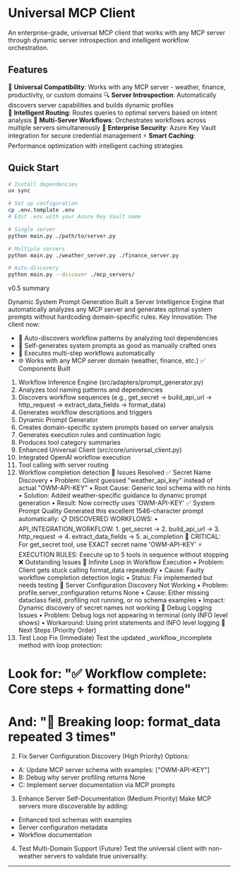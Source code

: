 # Universal MCP Client

An enterprise-grade, universal MCP client that works with any MCP server through dynamic server introspection and intelligent workflow orchestration.

## Features

🎯 **Universal Compatibility**: Works with any MCP server - weather, finance, productivity, or custom domains
🔍 **Server Introspection**: Automatically discovers server capabilities and builds dynamic profiles  
🤖 **Intelligent Routing**: Routes queries to optimal servers based on intent analysis
🔗 **Multi-Server Workflows**: Orchestrates workflows across multiple servers simultaneously
🔐 **Enterprise Security**: Azure Key Vault integration for secure credential management
⚡ **Smart Caching**: Performance optimization with intelligent caching strategies

## Quick Start

```bash
# Install dependencies
uv sync

# Set up configuration
cp .env.template .env
# Edit .env with your Azure Key Vault name

# Single server
python main.py ./path/to/server.py

# Multiple servers
python main.py ./weather_server.py ./finance_server.py

# Auto-discovery
python main.py --discover ./mcp_servers/
```

v0.5 summary

Dynamic System Prompt Generation
Built a Server Intelligence Engine that automatically analyzes any MCP server and generates optimal system prompts without hardcoding domain-specific rules.
Key Innovation: The client now:

- 🧠 Auto-discovers workflow patterns by analyzing tool dependencies
- 📝 Self-generates system prompts as good as manually crafted ones
- 🔄 Executes multi-step workflows automatically
- 🌐 Works with any MCP server domain (weather, finance, etc.)
  ✅ Components Built

1. Workflow Inference Engine (src/adapters/prompt_generator.py)
2. Analyzes tool naming patterns and dependencies
3. Discovers workflow sequences (e.g., get_secret → build_api_url → http_request → extract_data_fields → format_data)
4. Generates workflow descriptions and triggers
5. Dynamic Prompt Generator
6. Creates domain-specific system prompts based on server analysis
7. Generates execution rules and continuation logic
8. Produces tool category summaries
9. Enhanced Universal Client (src/core/universal_client.py)
10. Integrated OpenAI workflow execution
11. Tool calling with server routing
12. Workflow completion detection
    🐛 Issues Resolved
    ✅ Secret Name Discovery
    • Problem: Client guessed "weather_api_key" instead of actual "OWM-API-KEY"
    • Root Cause: Generic tool schema with no hints
    • Solution: Added weather-specific guidance to dynamic prompt generation
    • Result: Now correctly uses 'OWM-API-KEY'
    ✅ System Prompt Quality
    Generated this excellent 1546-character prompt automatically:
    📋 DISCOVERED WORKFLOWS:
    • API_INTEGRATION_WORKFLOW: 1. get_secret → 2. build_api_url → 3. http_request → 4. extract_data_fields → 5. ai_completion
    🔑 CRITICAL: For get_secret tool, use EXACT secret name 'OWM-API-KEY'
    ⚡ EXECUTION RULES: Execute up to 5 tools in sequence without stopping
    ❌ Outstanding Issues
    🔴 Infinite Loop in Workflow Execution
    • Problem: Client gets stuck calling format_data repeatedly
    • Cause: Faulty workflow completion detection logic
    • Status: Fix implemented but needs testing
    🔴 Server Configuration Discovery Not Working
    • Problem: profile.server_configuration returns None
    • Cause: Either missing dataclass field, profiling not running, or no schema examples
    • Impact: Dynamic discovery of secret names not working
    🔴 Debug Logging Issues
    • Problem: Debug logs not appearing in terminal (only INFO level shows)
    • Workaround: Using print statements and INFO level logging
    🎯 Next Steps (Priority Order)
13. Test Loop Fix (Immediate)
    Test the updated \_workflow_incomplete method with loop protection:

# Look for: "✅ Workflow complete: Core steps + formatting done"

# And: "🛑 Breaking loop: format_data repeated 3 times"

2. Fix Server Configuration Discovery (High Priority)
   Options:

- A: Update MCP server schema with examples: ["OWM-API-KEY"]
- B: Debug why server profiling returns None
- C: Implement server documentation via MCP prompts

3. Enhance Server Self-Documentation (Medium Priority)
   Make MCP servers more discoverable by adding:

- Enhanced tool schemas with examples
- Server configuration metadata
- Workflow documentation

4. Test Multi-Domain Support (Future)
   Test the universal client with non-weather servers to validate true universality.

---
